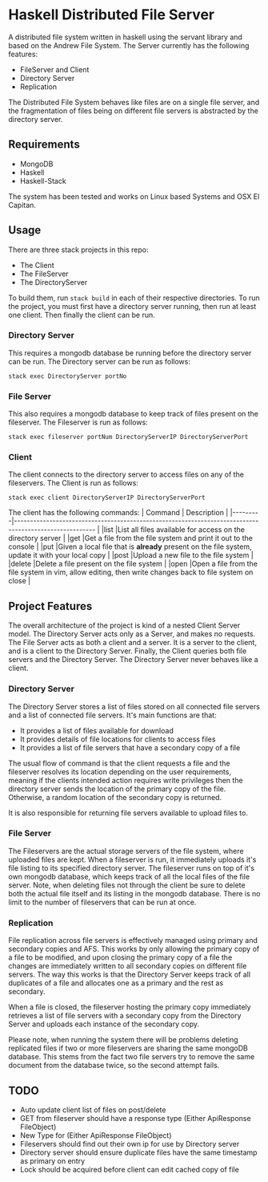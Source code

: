 # Haskell Distributed File Server
A distributed file system written in haskell using the servant library and based on the Andrew File System. The Server currently has the following features:

* FileServer and Client
* Directory Server
* Replication

The Distributed File System behaves like files are on a single file server, and the fragmentation of files being on different file servers is abstracted by the directory server.

## Requirements
* MongoDB
* Haskell
* Haskell-Stack

The system has been tested and works on Linux based Systems and OSX El Capitan.

## Usage
There are three stack projects in this repo:

* The Client
* The FileServer
* The DirectoryServer

To build them, run `stack build` in each of their respective directories. To run the project, you must first have a directory server running, then run at least one client. Then finally the client can be run.

### Directory Server
This requires a mongodb database be running before the directory server can be run. The Directory server can be run as follows:
```
stack exec DirectoryServer portNo
```

### File Server
This also requires a mongodb database to keep track of files present on the fileserver. The Fileserver is run as follows:
```
stack exec fileserver portNum DirectoryServerIP DirectoryServerPort
```

### Client
The client connects to the directory server to access files on any of the fileservers. The Client is run as follows:
```
stack exec client DirectoryServerIP DirectoryServerPort
```

The client has the following commands:
| Command | Description                                                                                            |
|---------|------------------------------------------------------------------------------------------------------- |
|list     |List all files available for access on the directory server                                             |
|get      |Get a file from the file system and print it out to the console                                         |
|put      |Given a local file that is **already** present on the file system, update it with your local copy       |
|post     |Upload a new file to the file system                                                                    |
|delete   |Delete a file present on the file system                                                                |
|open     |Open a file from the file system in vim, allow editing, then write changes back to file system on close |


## Project Features
The overall architecture of the project is kind of a nested Client Server model. The Directory Server acts only as a Server, and makes no requests. The File Server acts as both a client and a server. It is a server to the client, and is a client to the Directory Server. Finally, the Client queries both file servers and the Directory Server. The Directory Server never behaves like a client. 

### Directory Server
The Directory Server stores a list of files stored on all connected file servers and a list of connected file servers. It's main functions are that:

* It provides a list of files available for download
* It provides details of file locations for clients to access files
* It provides a list of file servers that have a secondary copy of a file

The usual flow of command is that the client requests a file and the fileserver resolves its location depending on the user requirements, meaning if the clients intended action requires write privileges then the directory server sends the location of the primary copy of the file. Otherwise, a random location of the secondary copy is returned. 

It is also responsible for returning file servers available to upload files to.

### File Server
The Fileservers are the actual storage servers of the file system, where uploaded files are kept. When a fileserver is run, it immediately uploads it's file listing to its specified directory server. The fileserver runs on top of it's own mongodb database, which keeps track of all the local files of the file server. Note, when deleting files not through the client be sure to delete both the actual file itself and its listing in the mongodb database. There is no limit to the number of fileservers that can be run at once.

### Replication
File replication across file servers is effectively managed using primary and secondary copies and AFS. This works by only allowing the primary copy of a file to be modified, and upon closing the primary copy of a file the changes are immediately written to all secondary copies on different file servers. The way this works is that the Directory Server keeps track of all duplicates of a file and allocates one as a primary and the rest as secondary.

When a file is closed, the fileserver hosting the primary copy immediately retrieves a list of file servers with a secondary copy from the Directory Server and uploads each instance of the secondary copy.

Please note, when running the system there will be problems deleting replicated files if two or more fileservers are sharing the same mongoDB database. This stems from the fact two file servers try to remove the same document from the database twice, so the second attempt fails.

## TODO
* Auto update client list of files on post/delete
* GET from fileserver should have a response type (Either ApiResponse FileObject)
* New Type for (Either ApiResponse FileObject)
* Fileservers should find out their own ip for use by Directory server
* Directory server should ensure duplicate files have the same timestamp as primary on entry
* Lock should be acquired before client can edit cached copy of file
